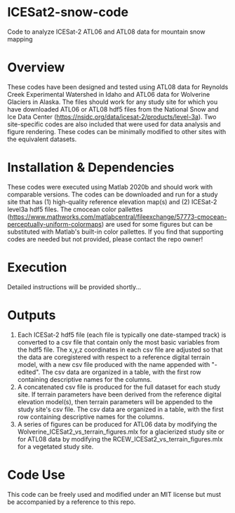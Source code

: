 # ICESat2-snow-code
Code to analyze ICESat-2 ATL06 and ATL08 data for mountain snow mapping

# Overview
These codes have been designed and tested using ATL08 data for Reynolds Creek Experimental Watershed in Idaho and ATL06 data for Wolverine Glaciers in Alaska. The files should work for any study site for which you have downloaded ATL06 or ATL08 hdf5 files from the National Snow and Ice Data Center (https://nsidc.org/data/icesat-2/products/level-3a). Two site-specific codes are also included that were used for data analysis and figure rendering. These codes can be minimally modified to other sites with the equivalent datasets.

# Installation & Dependencies
These codes were executed using Matlab 2020b and should work with comparable versions. The codes can be downloaded and run for a study site that has (1) high-quality reference elevation map(s) and (2) ICESat-2 level3a hdf5 files. The cmocean color pallettes (https://www.mathworks.com/matlabcentral/fileexchange/57773-cmocean-perceptually-uniform-colormaps) are used for some figures but can be substituted with Matlab's built-in color pallettes. If you find that supporting codes are needed but not provided, please contact the repo owner!

# Execution
Detailed instructions will be provided shortly...

# Outputs
1) Each ICESat-2 hdf5 file (each file is typically one date-stamped track) is converted to a csv file that contain only the most basic variables from the hdf5 file. The x,y,z coordinates in each csv file are adjusted so that the data are coregistered with respect to a reference digital terrain model, with a new csv file produced with the name appended with "-edited". The csv data are organized in a table, with the first row containing descriptive names for the columns.
2) A concatenated csv file is produced for the full dataset for each study site. If terrain parameters have been derived from the reference digital elevation model(s), then terrain parameters will be appended to the study site's csv file. The csv data are organized in a table, with the first row containing descriptive names for the columns.
3) A series of figures can be produced for ATL06 data by modifying the Wolverine_ICESat2_vs_terrain_figures.mlx for a glacierized study site or for ATL08 data by modifying the RCEW_ICESat2_vs_terrain_figures.mlx for a vegetated study site.

# Code Use
This code can be freely used and modified under an MIT license but must be accompanied by a reference to this repo.
